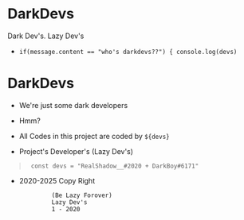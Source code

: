 # DarkDevs

<title>Who are we??</title>
<div>
  <p>
    Dark Dev's.
<smap>Lazy Dev's</smap>
  </p>
</div>
  
- `if(message.content == "who's darkdevs??") { console.log(devs)`

# DarkDevs 

- We're just some dark developers

- Hmm?

- All Codes in this project are coded by `${devs}`


- Project's Developer's (Lazy Dev's)

> ` const devs = "RealShadow__#2020 + DarkBoy#6171"`

- 2020-2025 Copy Right





               (Be Lazy Forover)
               Lazy Dev's
               1 - 2020 